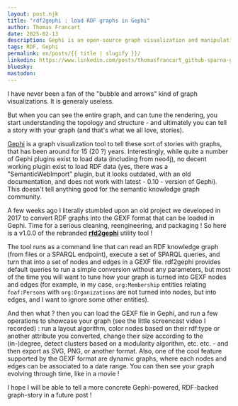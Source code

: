 ```yaml
---
layout: post.njk
title: "rdf2gephi : load RDF graphs in Gephi"
author: Thomas Francart
date: 2025-02-13
description: Gephi is an open-source graph visualization and manipulation software. Use it to render your RDF knowledge graphs by converting them in the appropriate format.
tags: RDF, Gephi
permalink: en/posts/{{ title | slugify }}/
linkedin: https://www.linkedin.com/posts/thomasfrancart_github-sparna-gitrdf2gephi-a-converter-activity-7295837773482131456-wZH0 
bluesky: 
mastodon: 
---
```


<p class="lead">I have never been a fan of the "bubble and arrows" kind of graph visualizations. It is generaly useless.</p>

But when you can see the entire graph, and can tune the rendering, you start understanding the topology and structure - and ultimately you can tell a story with your graph (and that's what we all love, stories).

[Gephi](https://gephi.org/) is a graph visualization tool to tell these sort of stories with graphs, that has been around for 15 (20 ?) years. Interestingly, while quite a number of Gephi plugins exist to load data (including from neo4j), no decent working plugin exist to load RDF data (yes, there was a "SemanticWebImport" plugin, but it looks outdated, with an old documentation, and does not work with latest - 0.10 - version of Gephi). This doesn't tell anything good for the semantic knowledge graph community.

A few weeks ago I literally stumbled upon an old project we developed in 2017 to convert RDF graphs into the GEXF format that can be loaded in Gephi. Time for a serious cleaning, reengineering, and packaging ! So here is a v1.0.0 of the rebranded **[rfd2gephi](https://github.com/sparna-git/rdf2gephi)** utility tool !

The tool runs as a command line that can read an RDF knowledge graph (from files or a SPARQL endpoint), execute a set of SPARQL queries, and turn that into a set of nodes and edges in a GEXF file. rdf2gephi provides default queries to run a simple conversion without any parameters, but most of the time you will want to tune how your graph is turned into GEXF nodes and edges (for example, in my case, `org:Membership` entities relating `foaf:Persons` with `org:Organizations` are not turned into nodes, but into edges, and I want to ignore some other entities).

And then what ? then you can load the GEXF file in Gephi, and run a few operations to showcase your graph (see the little screencast video I recorded) : run a layout algorithm, color nodes based on their rdf:type or another attribute you converted, change their size according to the (in-)degree, detect clusters based on a modularity algorithm, etc. etc. - and then export as SVG, PNG, or another format. Also, one of the cool feature supported by the GEXF format are dynamic graphs, where each nodes and edges can be associated to a date range. You can then see your graph evolving through time, like in a movie !

I hope I will be able to tell a more concrete Gephi-powered, RDF-backed graph-story in a future post !


